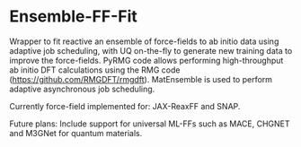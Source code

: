 # Ensemble-FF-Fit
Wrapper to fit reactive an ensemble of force-fields to ab initio data using adaptive job scheduling, with UQ on-the-fly to generate new training data to improve the force-fields. 
PyRMG code allows performing high-throughput ab initio DFT calculations using the RMG code (https://github.com/RMGDFT/rmgdft).  MatEnsemble is used to perform adaptive asynchronous job scheduling.  

Currently force-field implemented for: JAX-ReaxFF and SNAP.  

Future plans: Include support for universal ML-FFs such as MACE, CHGNET and M3GNet for quantum materials.  
